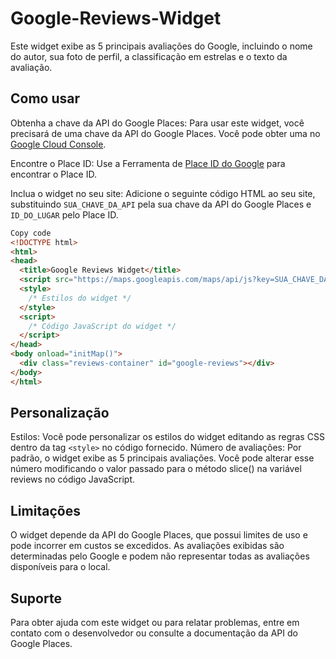 # Google-Reviews-Widget

Este widget exibe as 5 principais avaliações do Google, incluindo o nome do autor, sua foto de perfil, a classificação em estrelas e o texto da avaliação.

## Como usar

Obtenha a chave da API do Google Places: Para usar este widget, você precisará de uma chave da API do Google Places. Você pode obter uma no <a href="https://cloud.google.com">Google Cloud Console</a>.

Encontre o Place ID: Use a Ferramenta de <a href="https://developers.google.com/maps/documentation/javascript/place-id?hl=pt-br">Place ID do Google</a> para encontrar o Place ID.

Inclua o widget no seu site: Adicione o seguinte código HTML ao seu site, substituindo ```SUA_CHAVE_DA_API``` pela sua chave da API do Google Places e ```ID_DO_LUGAR``` pelo Place ID.

```html
Copy code
<!DOCTYPE html>
<html>
<head>
  <title>Google Reviews Widget</title>
  <script src="https://maps.googleapis.com/maps/api/js?key=SUA_CHAVE_DA_API&libraries=places"></script>
  <style>
    /* Estilos do widget */
  </style>
  <script>
    /* Código JavaScript do widget */
  </script>
</head>
<body onload="initMap()">
  <div class="reviews-container" id="google-reviews"></div>
</body>
</html>
```
## Personalização

Estilos: Você pode personalizar os estilos do widget editando as regras CSS dentro da tag ```<style>``` no código fornecido.
Número de avaliações: Por padrão, o widget exibe as 5 principais avaliações. Você pode alterar esse número modificando o valor passado para o método slice() na variável reviews no código JavaScript.

## Limitações

O widget depende da API do Google Places, que possui limites de uso e pode incorrer em custos se excedidos.
As avaliações exibidas são determinadas pelo Google e podem não representar todas as avaliações disponíveis para o local.

## Suporte

Para obter ajuda com este widget ou para relatar problemas, entre em contato com o desenvolvedor ou consulte a documentação da API do Google Places.

